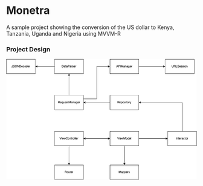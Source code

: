 # Monetra
A sample project showing the conversion of the US dollar to Kenya, Tanzania, Uganda and Nigeria using MVVM-R

### Project Design
![Architecture](https://github.com/iaaqibhussain/Monetra/blob/master/Design/architecture.png?raw=true)
